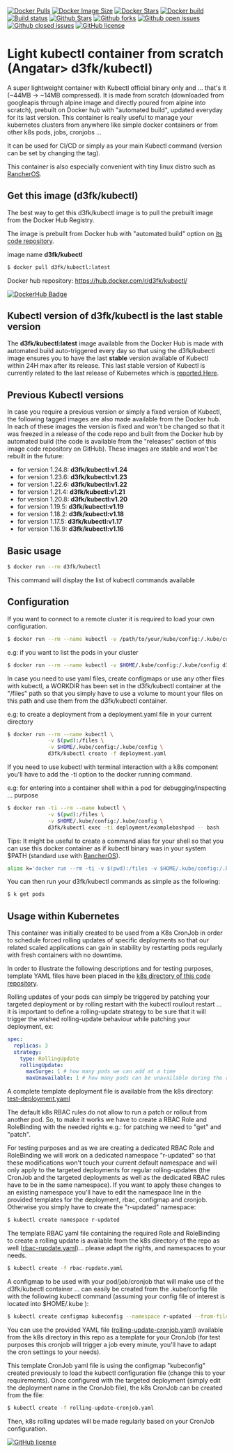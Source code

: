 [![Docker Pulls](https://badgen.net/docker/pulls/d3fk/kubectl?icon=docker&label=pulls)](https://hub.docker.com/r/d3fk/kubectl/tags) [![Docker Image Size](https://badgen.net/docker/size/d3fk/kubectl/latest?icon=docker&label=image%20size)](https://hub.docker.com/r/d3fk/kubectl/tags) [![Docker Stars](https://badgen.net/docker/stars/d3fk/kubectl?icon=docker&label=stars)](https://hub.docker.com/r/d3fk/kubectl) [![Docker build](https://img.shields.io/docker/cloud/automated/d3fk/kubectl?label=build&logo=docker)](https://hub.docker.com/r/d3fk/kubectl/tags) [![Build status](https://img.shields.io/docker/cloud/build/d3fk/kubectl?label=build%20status&logo=docker)](https://hub.docker.com/r/d3fk/kubectl/tags) [![Github Stars](https://badgen.net/github/stars/Angatar/kubectl?icon=github&color=green)](https://github.com/Angatar/kubectl) [![Github forks](https://badgen.net/github/forks/Angatar/kubectl?icon=github)](https://github.com/Angatar/kubectl/fork) [![Github open issues](https://badgen.net/github/open-issues/Angatar/kubectl?icon=github)](https://github.com/Angatar/kubectl/issues) [![Github closed issues](https://badgen.net/github/closed-issues/Angatar/kubectl?icon=github)](https://github.com/Angatar/kubectl/issues?q=is%3Aissue+is%3Aclosed) [![GitHub license](https://img.shields.io/github/license/Angatar/kubectl)](https://github.com/Angatar/kubectl/blob/master/LICENSE)

# Light kubectl container from scratch (Angatar> d3fk/kubectl)
A super lightweight container with Kubectl official binary only and ... that's it (~44MB -> ~14MB compressed). It is made from scratch (downloaded from googleapis through alpine image and directly poured from alpine into scratch), prebuilt on Docker hub with "automated build", updated everyday for its last version. This container is really useful to manage your kubernetes clusters from anywhere like simple docker containers or from other k8s pods, jobs, cronjobs ... 

It can be used for CI/CD or simply as your main Kubectl command (version can be set by changing the tag).

This container is also especially convenient with tiny linux distro such as [RancherOS](https://github.com/rancher/os/).

## Get this image (d3fk/kubectl)
The best way to get this d3fk/kubectl image is to pull the prebuilt image from the Docker Hub Registry.

The image is prebuilt from Docker hub with "automated build" option on [its code repository](https://github.com/Angatar/kubectl).

image name **d3fk/kubectl**
```sh
$ docker pull d3fk/kubectl:latest
```
Docker hub repository: https://hub.docker.com/r/d3fk/kubectl/

[![DockerHub Badge](https://dockeri.co/image/d3fk/kubectl)](https://hub.docker.com/r/d3fk/kubectl)


## Kubectl version of d3fk/kubectl is the last stable version

The **d3fk/kubectl:latest** image available from the Docker Hub is made with automated build auto-triggered every day so that using the d3fk/kubectl image ensures you to have the last **stable** version available of Kubectl within 24H max after its release. This last stable version of Kubectl is currently related to the last release of Kubernetes which is [reported Here](https://storage.googleapis.com/kubernetes-release/release/stable.txt).

## Previous Kubectl versions 
In case you require a previous version or simply a fixed version of Kubectl, the following tagged images are also made available from the Docker hub. In each of these images the version is fixed and won't be changed so that it was freezed in a release of the code repo and built from the Docker hub by automated build (the code is available from the "releases" section of this image code repository on GitHub). These images are stable and won't be rebuilt in the future:
* for version 1.24.8: **d3fk/kubectl:v1.24**
* for version 1.23.6: **d3fk/kubectl:v1.23**
* for version 1.22.6: **d3fk/kubectl:v1.22**
* for version 1.21.4: **d3fk/kubectl:v1.21**
* for version 1.20.8: **d3fk/kubectl:v1.20**
* for version 1.19.5: **d3fk/kubectl:v1.19**
* for version 1.18.2: **d3fk/kubectl:v1.18**
* for version 1.17.5: **d3fk/kubectl:v1.17**
* for version 1.16.9: **d3fk/kubectl:v1.16**

## Basic usage
```sh
$ docker run --rm d3fk/kubectl
```
This command will display the list of kubectl commands available

## Configuration
If you want to connect to a remote cluster it is required to load your own configuration.
```sh
$ docker run --rm --name kubectl -v /path/to/your/kube/config:/.kube/config d3fk/kubectl
```

e.g: if you want to list the pods in your cluster 
```sh
$ docker run --rm --name kubectl -v $HOME/.kube/config:/.kube/config d3fk/kubectl get pods
```


In case you need to use yaml files, create configmaps or use any other files with kubectl, a WORKDIR has been set in the d3fk/kubectl container at the "/files" path so that you simply have to use a volume to mount your files on this path and use them from the d3fk/kubectl container.

e.g: to create a deployment from a deployment.yaml file in your current directory
```sh
$ docker run --rm --name kubectl \
             -v $(pwd):/files \
             -v $HOME/.kube/config:/.kube/config \
             d3fk/kubectl create -f deployment.yaml
```


If you need to use kubectl with terminal interaction with a k8s component you'll have to add the -ti option to the docker running command. 

e.g: for entering into a container shell within a pod for debugging/inspecting ... purpose

```sh
$ docker run -ti --rm --name kubectl \
             -v $(pwd):/files \
             -v $HOME/.kube/config:/.kube/config \
             d3fk/kubectl exec -ti deployment/examplebashpod -- bash
```



Tips:
It might be useful to create a command alias for your shell so that you can use this docker container as if kubectl binary was in your system $PATH (standard use with [RancherOS](https://github.com/rancher/os/)).
```sh
alias k='docker run --rm -ti -v $(pwd):/files -v $HOME/.kube/config:/.kube/config d3fk/kubectl'
```
You can then run your d3fk/kubectl commands as simple as the following:
```sh
$ k get pods
```

## Usage within Kubernetes
This container was initially created to be used from a K8s CronJob in order to schedule forced rolling updates of specific deployments so that our related scaled applications can gain in stability by restarting pods regularly with fresh containers with no downtime.

In order to illustrate the following descriptions and for testing purposes, template YAML files have been placed in the [k8s directory of this code repository](https://github.com/Angatar/kubectl/blob/master/k8s/).

Rolling updates of your pods can simply be triggered by patching your targeted deployment or by rolling restart with the kubectl roullout restart ... it is important to define a rolling-update strategy to be sure that it will trigger the wished rolling-update behaviour while patching your deployment, ex:
```yaml
spec:
  replicas: 3
  strategy:
    type: RollingUpdate
    rollingUpdate:
      maxSurge: 1 # how many pods we can add at a time
      maxUnavailable: 1 # how many pods can be unavailable during the rolling update
```
A complete template deployment file is available from the k8s directory: [test-deployment.yaml](https://github.com/Angatar/kubectl/blob/master/k8s/test-deployment.yaml)

The default k8s RBAC rules do not allow to run a patch or rollout from another pod. So, to make it works we have to create a RBAC Role and RoleBinding with the needed rights e.g.: for patching we need to "get" and "patch". 

For testing purposes and as we are creating a dedicated RBAC Role and RoleBinding we will work on a dedicated namespace "r-updated" so that these modifications won't touch your current default namespace and will only apply to the targeted deployments for regular rolling-updates (the CronJob and the targeted deployments as well as the dedicated RBAC rules have to be in the same namespace). If you want to apply these changes to an existing namespace you'll have to edit the namespace line in the provided templates for the deployment, rbac, configmap and cronjob. Otherwise you simply have to create the "r-updated" namespace:  

```sh
$ kubectl create namespace r-updated
```
The template RBAC yaml file containing the required Role and RoleBinding to create a rolling update is available from the k8s directory of the repo as well ([rbac-rupdate.yaml](https://github.com/Angatar/kubectl/blob/master/k8s/rbac-rupdate.yaml))... please adapt the rights, and namespaces to your needs.

```sh
$ kubectl create -f rbac-rupdate.yaml
```
A configmap to be used with your pod/job/cronjob that will make use of the d3fk/kubectl container ... can easily be created from the .kube/config file with the following kubectl command (assuming your config file of interest is located into $HOME/.kube ):

```sh
$ kubectl create configmap kubeconfig --namespace r-updated --from-file $HOME/.kube
```
    
You can use the provided YAML file ([rolling-update-cronjob.yaml](https://github.com/Angatar/kubectl/blob/master/k8s/rolling-update-cronjob.yaml)) available from the k8s directory in this repo as a template for your CronJob (for test purposes this cronjob will trigger a job every minute, you'll have to adapt the cron settings to your needs).

This template CronJob yaml file is using the configmap "kubeconfig" created previously to load the kubectl configuration file (change this to your requirements). Once configured with the targeted deployment (simply edit the deployment name in the CronJob file), the k8s CronJob can be created from the file:
```sh
$ kubectl create -f rolling-update-cronjob.yaml
```
Then, k8s rolling updates will be made regularly based on your CronJob configuration.

[![GitHub license](https://img.shields.io/github/license/Naereen/StrapDown.js.svg)](https://github.com/Angatar/kubectl/blob/master/LICENSE)
